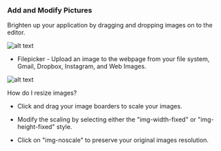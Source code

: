 ### Add and Modify Pictures ###

Brighten up your application by dragging and dropping images on to the editor.

![alt text](http://appcubator.com/static/img/tutorial/Image_1.png)

- Filepicker - Upload an image to the webpage from your file system, Gmail, Dropbox, Instagram, and Web Images.  

![alt text](http://appcubator.com/static/img/tutorial/Image_Upload.png) 

How do I resize images?

- Click and drag your image boarders to scale your images. 

- Modify the scaling by selecting either the "img-width-fixed" or "img-height-fixed" style. 

- Click on "img-noscale" to preserve your original images resolution. 



